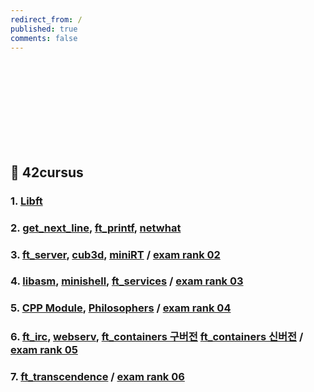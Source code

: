 ```yaml
---
redirect_from: /
published: true
comments: false
---
```

<br><br><br><br><br><br><br><br>

## 🐥 42cursus
### 1. [Libft](libft)
### 2. [get_next_line](get_next_line), [ft_printf](ft_printf), [netwhat](netwhat)
### 3. [ft_server](ft_server), [cub3d](cub3d), [miniRT](miniRT) / [exam rank 02](exam-rank-02)
### 4. [libasm](libasm), [minishell](minishell), [ft_services](ft_services) / [exam rank 03](exam-rank-03)
### 5. [CPP Module](CPP_Module), [Philosophers](Philosophers) / [exam rank 04](exam-rank-04)
### 6. [ft_irc](ft_irc), [webserv](webserv), [ft_containers 구버전](ft_containers) [ft_containers 신버전](ft_containers2) / [exam rank 05](exam-rank-05)
### 7. [ft_transcendence](ft_transcendence) / [exam rank 06](exam-rank-06)


<br><br><br><br><br><br><br><br><br><br>


